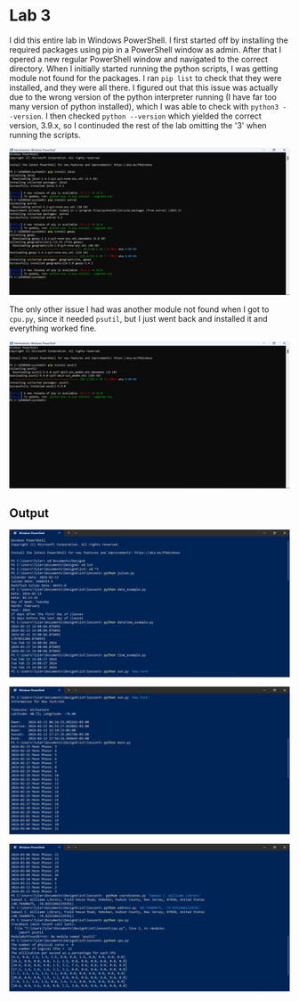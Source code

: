 # Lab 3

I did this entire lab in Windows PowerShell. I first started off by installing the required packages using pip in a PowerShell window as admin. After that I opered a new regular PowerShell window and navigated to the correct directory. When I initially started running the python scripts, I was getting module not found for the packages. I ran `pip list` to check that they were installed, and they were all there. I figured out that this issue was actually due to the wrong version of the python interpreter running (I have far too many version of python installed), which I was able to check with `python3 --version`. I then checked `python --version` which yielded the correct version, 3.9.x, so I continuded the rest of the lab omitting the '3' when running the scripts.

![Install Image](installs.png)

The only other issue I had was another module not found when I got to `cpu.py`, since it needed `psutil`, but I just went back and installed it and everything worked fine.

![Install Image](installs2.png)

## Output

![Output Image](output0.png)

![Output Image](output1.png)

![Output Image](output2.png)
